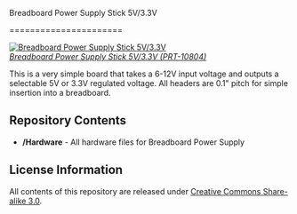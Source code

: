 Breadboard Power Supply Stick 5V/3.3V

======================

[![Breadboard Power Supply Stick 5V/3.3V](https://dlnmh9ip6v2uc.cloudfront.net/images/products/1/0/8/0/4/10804-01_i_ma.jpg)  
*Breadboard Power Supply Stick 5V/3.3V (PRT-10804)*](https://www.sparkfun.com/products/10804)

This is a very simple board that takes a 6-12V input voltage and outputs a selectable 5V or 3.3V regulated voltage. All headers are 0.1" pitch for simple insertion into a breadboard.

Repository Contents
-------------------

* **/Hardware** - All hardware files for Breadboard Power Supply

License Information
-------------------

All contents of this repository are released under [Creative Commons Share-alike 3.0](http://creativecommons.org/licenses/by-sa/3.0/).

